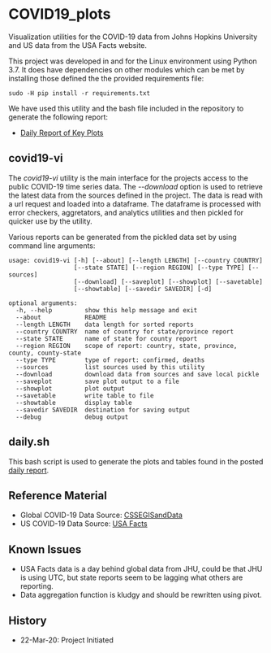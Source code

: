 # COVID19_plots
Visualization utilities for the COVID-19 data from Johns Hopkins University and US data from the USA Facts website.

This project was developed in and for the Linux environment using Python 3.7.  It does have dependencies
on other modules which can be met by installing those defined the the provided requirements file:
```
sudo -H pip install -r requirements.txt
```
We have used this utility and the bash file included in the repository to generate the following report:
* [Daily Report of Key Plots](https://github.com/natalyalangford/COVID19_plots/blob/master/daily_report/REPORT.md)

## covid19-vi
The *covid19-vi* utility is the main interface for the projects access to the public COVID-19 time series
data.  The *--download* option is used to retrieve the latest data from the sources defined in the project.
The data is read with a url request and loaded into a dataframe.  The dataframe is processed with error checkers,
aggretators, and analytics utilities and then pickled for quicker use by the utility.

Various reports can be generated from the pickled data set by using command line arguments:
```
usage: covid19-vi [-h] [--about] [--length LENGTH] [--country COUNTRY]
                  [--state STATE] [--region REGION] [--type TYPE] [--sources]
                  [--download] [--saveplot] [--showplot] [--savetable]
                  [--showtable] [--savedir SAVEDIR] [-d]

optional arguments:
  -h, --help         show this help message and exit
  --about            README
  --length LENGTH    data length for sorted reports
  --country COUNTRY  name of country for state/province report
  --state STATE      name of state for county report
  --region REGION    scope of report: country, state, province, county, county-state
  --type TYPE        type of report: confirmed, deaths
  --sources          list sources used by this utility
  --download         download data from sources and save local pickle
  --saveplot         save plot output to a file
  --showplot         plot output
  --savetable        write table to file
  --showtable        display table
  --savedir SAVEDIR  destination for saving output
  --debug            debug output
```

## daily.sh
This bash script is used to generate the plots and tables found in the posted
[daily report](https://github.com/natalyalangford/COVID19_plots/blob/master/daily_report/REPORT.md).

## Reference Material
* Global COVID-19 Data Source: [CSSEGISandData](https://github.com/CSSEGISandData/COVID-19/tree/master/csse_covid_19_data)
* US COVID-19 Data Source: [USA Facts](https://usafacts.org/issues/coronavirus/)

## Known Issues
* USA Facts data is a day behind global data from JHU, could be that JHU is using UTC, but state reports 
seem to be lagging what others are reporting.
* Data aggregation function is kludgy and should be rewritten using pivot.

## History
* 22-Mar-20: Project Initiated
